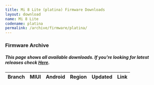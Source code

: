```yaml
---
title: Mi 8 Lite (platina) Firmware Downloads
layout: download
name: Mi 8 Lite
codename: platina
permalink: /archive/firmware/platina/
---
```


### Firmware Archive
##### This page shows all available downloads. If you're looking for latest releases check [Here](/firmware/platina/).

<div class="table-responsive-md" id="table-wrapper">
<table id="firmware" class="compact table table-striped table-hover table-sm">
    <thead class="thead-dark">
        <tr>
            <th>Branch</th>
            <th>MIUI</th>
            <th>Android</th>
            <th>Region</th>
            <th>Updated</th>
            <th>Link</th>
        </tr>
    </thead>
    <script>loadFirmwareDownloads('platina', 'full')</script>
</table>
</div>
